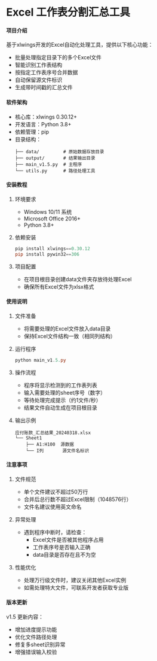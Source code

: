 # Excel 工作表分割汇总工具

#### 项目介绍
基于xlwings开发的Excel自动化处理工具，提供以下核心功能：
- 批量处理指定目录下的多个Excel文件
- 智能识别工作表结构
- 按指定工作表序号合并数据
- 自动保留源文件标识
- 生成带时间戳的汇总文件

#### 软件架构
- 核心库：xlwings 0.30.12+
- 开发语言：Python 3.8+
- 依赖管理：pip
- 目录结构：
  ```
  ├── data/         # 原始数据存放目录
  ├── output/       # 结果输出目录
  ├── main_v1.5.py  # 主程序
  └── utils.py      # 路径处理工具
  ```

#### 安装教程
1. 环境要求
   - Windows 10/11 系统
   - Microsoft Office 2016+
   - Python 3.8+

2. 依赖安装
   ```powershell
   pip install xlwings==0.30.12
   pip install pywin32==306
   ```

3. 项目配置
   - 在项目根目录创建data文件夹存放待处理Excel
   - 确保所有Excel文件为xlsx格式

#### 使用说明
1. 文件准备
   - 将需要处理的Excel文件放入data目录
   - 保持Excel文件结构一致（相同列结构）

2. 运行程序
   ```powershell
   python main_v1.5.py
   ```

3. 操作流程
   - 程序将显示检测到的工作表列表
   - 输入需要处理的sheet序号（数字）
   - 等待处理完成提示（约1文件/秒）
   - 结果文件自动生成在项目根目录

4. 输出示例
   ```
   应付账款_汇总结果_20240318.xlsx
   └── Sheet1
       ├── A1:H100  源数据
       └── I列       源文件名标识
   ```

#### 注意事项
1. 文件规范
   - 单个文件建议不超过50万行
   - 合并后总行数不超过Excel限制（1048576行）
   - 文件名建议使用英文命名

2. 异常处理
   - 遇到程序中断时，请检查：
     - Excel文件是否被其他程序占用
     - 工作表序号是否输入正确
     - data目录是否存在且不为空

3. 性能优化
   - 处理万行级文件时，建议关闭其他Excel实例
   - 如需处理特大文件，可联系开发者获取专业版

#### 版本更新
v1.5 更新内容：
- 增加进度提示功能
- 优化文件路径处理
- 修复多sheet识别异常
- 增强错误输入校验
